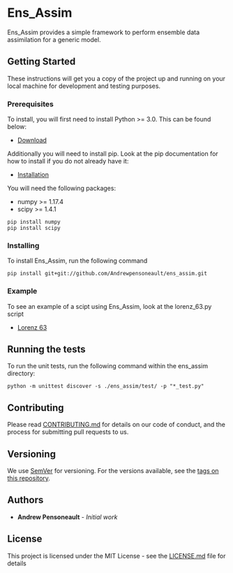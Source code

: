 # Ens_Assim

Ens_Assim provides a simple framework to perform ensemble data assimilation for a generic model.

## Getting Started

These instructions will get you a copy of the project up and running on your local machine for development and testing purposes.

### Prerequisites
To install, you will first need to install Python >= 3.0. This can be found below:
* [Download](https://www.python.org/downloads/)

Additionally you will need to install pip. Look at the pip documentation for how to install if you do not already have it:
* [Installation](https://pip.pypa.io/en/stable/installing.html)

You will need the following packages:
* numpy >= 1.17.4
* scipy >= 1.4.1
```
pip install numpy
pip install scipy
```

### Installing

To install Ens_Assim, run the following command

```
pip install git+git://github.com/Andrewpensoneault/ens_assim.git
```
### Example

To see an example of a scipt using Ens_Assim, look at the lorenz_63.py script

* [Lorenz 63](https://github.com/Andrewpensoneault/ens_assim/blob/master/bin/lorenz_63.py)

## Running the tests

To run the unit tests, run the following command within the ens_assim directory:

```
python -m unittest discover -s ./ens_assim/test/ -p "*_test.py"
```

## Contributing

Please read [CONTRIBUTING.md](https://github.com/Andrewpensoneault/ens_assim/blob/master/CONTRIBUTING.md) for details on our code of conduct, and the process for submitting pull requests to us.

## Versioning

We use [SemVer](http://semver.org/) for versioning. For the versions available, see the [tags on this repository](https://github.com/your/project/tags). 

## Authors

* **Andrew Pensoneault** - *Initial work*

## License

This project is licensed under the MIT License - see the [LICENSE.md](LICENSE.md) file for details
